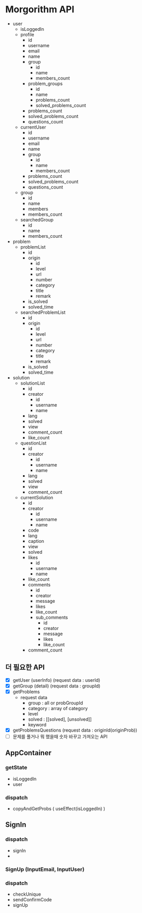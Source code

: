 # Morgorithm API
- user
  - isLoggedIn
  - profile
    - id
    - username
    - email
    - name
    - group
      - id
      - name
      - members_count
    - problem_groups
      - id
      - name
      - problems_count
      - solved_problems_count
    - problems_count
    - solved_problems_count
    - questions_count
  - currentUser
    - id
    - username
    - email
    - name
    - group
      - id
      - name
      - members_count
    - problems_count
    - solved_problems_count
    - questions_count
  - group
    - id
    - name
    - members
    - members_count
  - searchedGroup
    - id
    - name
    - members_count
- problem
  - problemList
    - id
    - origin
      - id
      - level
      - url
      - number
      - category
      - title
      - remark
    - is_solved
    - solved_time
  - searchedProblemList
    - id
    - origin
      - id
      - level
      - url
      - number
      - category
      - title
      - remark
    - is_solved
    - solved_time
- solution
  - solutionList
    - id
    - creator
      - id
      - username
      - name
    - lang
    - solved
    - view
    - comment_count
    - like_count
  - questionList
    - id
    - creator
      - id
      - username
      - name
    - lang
    - solved
    - view
    - comment_count
  - currentSolution
    - id
    - creator
      - id
      - username
      - name
    - code
    - lang
    - caption
    - view
    - solved
    - likes
      - id
      - username
      - name
    - like_count
    - comments
      - id
      - creator
      - message
      - likes
      - like_count
      - sub_comments
        - id
        - creator
        - message
        - likes
        - like_count
    - comment_count

## 더 필요한 API
- [x] getUser (userInfo) (request data : userId)
- [x] getGroup (detail) (request data : groupId)
- [x] getProblems
  - request data
    - group : all or probGroupId
    - category : array of category
    - level
    - solved : [[solved], [unsolved]]
    - keyword
- [x] getProblemsQuestions (request data : originId(originProb))
- [ ] 문제를 풀거나 뭐 했을때 숫자 바꾸고 가져오는 API

## AppContainer
### getState
- isLoggedIn
- user
### dispatch
- copyAndGetProbs ( useEffect(isLoggedIn) )

## SignIn
### dispatch
- signIn
- 

### SignUp (InputEmail, InputUser)
### dispatch
- checkUnique
- sendConfirmCode
- signUp